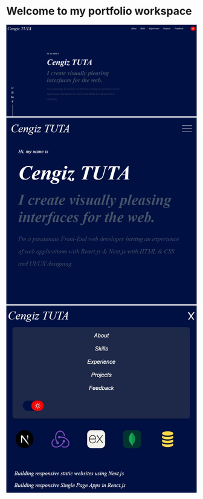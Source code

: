 # Welcome to my portfolio workspace

![Portfolio Screenshow](/public/Portfolio1.jpeg)
![Portfolio Screenshow](/public/Portfolio2.jpeg)
![Portfolio Screenshow](/public/Portfolio3.jpeg)
